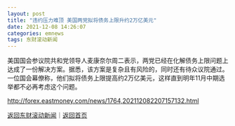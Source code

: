 ```yaml
---
layout: post
title: "违约压力难顶 美国两党拟将债务上限升约2万亿美元"
date: 2021-12-08 14:26:07
categories: emnews
tags: 东财滚动新闻
---
```


美国国会参议院共和党领导人麦康奈尔周二表示，两党已经在化解债务上限问题上达成了一份解决方案。据悉，该方案是复杂且有风险的，同时还有待众议院通过。一位国会幕僚称，他们拟将债务上限提高约2万亿美元，这样直到明年11月中期选举都不必再考虑这个问题。

<http://forex.eastmoney.com/news/1764,202112082207157132.html>

[返回东财滚动新闻](//finews.withounder.com/emnews/)｜[返回首页](//finews.withounder.com/)